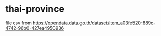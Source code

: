 # thai-province

file csv from https://opendata.data.go.th/dataset/item_a03fe520-889c-4742-96b0-427ea4950936
